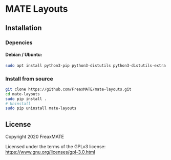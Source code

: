 # MATE Layouts

## Installation

### Depencies

#### Debian / Ubuntu:
```bash 
sudo apt install python3-pip python3-distutils python3-distutils-extra python3-psutil python3-setproctitle libnotify-dev
```


### Install from source

```bash
git clone https://github.com/FreaxMATE/mate-layouts.git
cd mate-layouts
sudo pip install .
# Uninstall
sudo pip uninstall mate-layouts
```

## License

Copyright 2020 FreaxMATE

Licensed under the terms of the GPLv3 license: https://www.gnu.org/licenses/gpl-3.0.html
